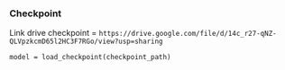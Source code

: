 ### Checkpoint
Link drive checkpoint = ```https://drive.google.com/file/d/14c_r27-qNZ-QLVpzkcmD65l2HC3F7RGo/view?usp=sharing```

```model = load_checkpoint(checkpoint_path)```